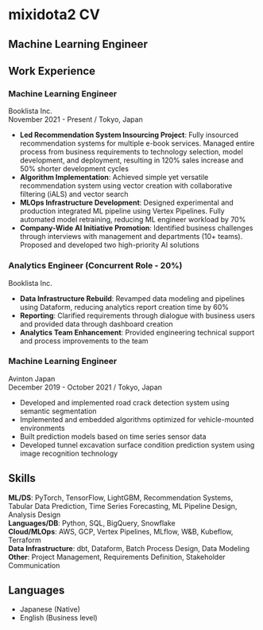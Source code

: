 # mixidota2 CV
## Machine Learning Engineer

## Work Experience
### Machine Learning Engineer
Booklista Inc.  
November 2021 - Present / Tokyo, Japan
* **Led Recommendation System Insourcing Project**: Fully insourced recommendation systems for multiple e-book services. Managed entire process from business requirements to technology selection, model development, and deployment, resulting in 120% sales increase and 50% shorter development cycles
* **Algorithm Implementation**: Achieved simple yet versatile recommendation system using vector creation with collaborative filtering (iALS) and vector search
* **MLOps Infrastructure Development**: Designed experimental and production integrated ML pipeline using Vertex Pipelines. Fully automated model retraining, reducing ML engineer workload by 70%
* **Company-Wide AI Initiative Promotion**: Identified business challenges through interviews with management and departments (10+ teams). Proposed and developed two high-priority AI solutions

### Analytics Engineer (Concurrent Role - 20%)
Booklista Inc.  
* **Data Infrastructure Rebuild**: Revamped data modeling and pipelines using Dataform, reducing analytics report creation time by 60%
* **Reporting**: Clarified requirements through dialogue with business users and provided data through dashboard creation
* **Analytics Team Enhancement**: Provided engineering technical support and process improvements to the team

### Machine Learning Engineer
Avinton Japan  
December 2019 - October 2021 / Tokyo, Japan
* Developed and implemented road crack detection system using semantic segmentation
* Implemented and embedded algorithms optimized for vehicle-mounted environments
* Built prediction models based on time series sensor data
* Developed tunnel excavation surface condition prediction system using image recognition technology

## Skills
**ML/DS**: PyTorch, TensorFlow, LightGBM, Recommendation Systems, Tabular Data Prediction, Time Series Forecasting, ML Pipeline Design, Analysis Design  
**Languages/DB**: Python, SQL, BigQuery, Snowflake  
**Cloud/MLOps**: AWS, GCP, Vertex Pipelines, MLflow, W&B, Kubeflow, Terraform  
**Data Infrastructure**: dbt, Dataform, Batch Process Design, Data Modeling  
**Other**: Project Management, Requirements Definition, Stakeholder Communication

## Languages
* Japanese (Native)
* English (Business level)
